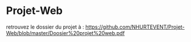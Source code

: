 # Projet-Web

retrouvez le dossier du projet à : https://github.com/NHURTEVENT/Projet-Web/blob/master/Doosier%20projet%20web.pdf
